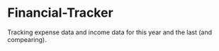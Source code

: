 # Financial-Tracker
Tracking expense data and income data for this year and the last (and compearing). 
